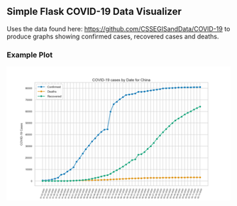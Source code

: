 ## Simple Flask COVID-19 Data Visualizer

Uses the data found here: https://github.com/CSSEGISandData/COVID-19 to produce graphs showing confirmed cases, recovered cases and deaths.

### Example Plot
![Plot showing China COVID-19 Cases](china.png)